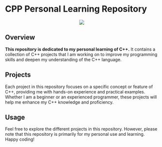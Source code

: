 # CPP Personal Learning Repository

<div align="center">
    <img src="https://img.shields.io/badge/C++-Solutions-blue.svg?style=flat&logo=c%2B%2B">
</div>

## Overview

**This repository is dedicated to my personal learning of C++.** It contains a collection of C++ projects that I am working on to improve my programming skills and deepen my understanding of the C++ language.

## Projects

Each project in this repository focuses on a specific concept or feature of C++, providing me with hands-on experience and practical examples. Whether I am a beginner or an experienced programmer, these projects will help me enhance my C++ knowledge and proficiency.

## Usage

Feel free to explore the different projects in this repository. However, please note that this repository is primarily for my personal use and learning. Happy coding!